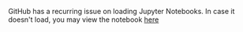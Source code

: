 GitHub has a recurring issue on loading Jupyter Notebooks. In case it doesn't load, you may view the notebook [here](https://colab.research.google.com/github/francismarquez/Foundations-of-Machine-Learning-Exercises/blob/main/exercise-3/exercise-3.ipynb)
